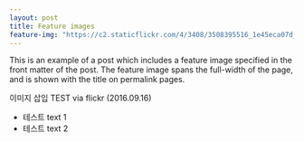 ```yaml
---
layout: post
title: Feature images
feature-img: "https://c2.staticflickr.com/4/3408/3508395516_1e45eca07d_o.jpg"
---
```

This is an example of a post which includes a feature image specified in the front matter of the post. The feature image spans the full-width of the page, and is shown with the title on permalink pages.

이미지 삽입 TEST via flickr (2016.09.16) 

* 테스트 text 1
* 테스트 text 2